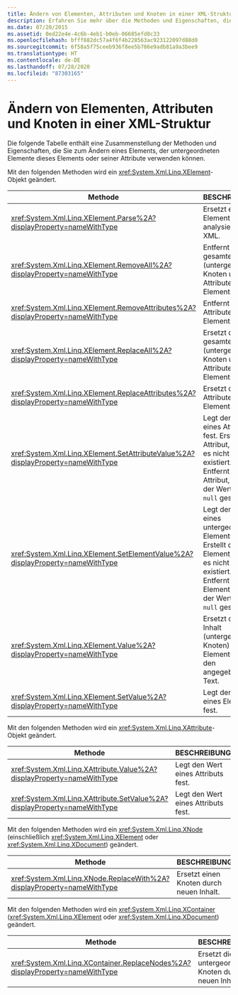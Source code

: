 ```yaml
---
title: Ändern von Elementen, Attributen und Knoten in einer XML-Struktur
description: Erfahren Sie mehr über die Methoden und Eigenschaften, die Sie zum Ändern eines Elements sowie der untergeordneten Knoten oder der Attribute des Elements verwenden können.
ms.date: 07/20/2015
ms.assetid: 0ed22e4e-4c6b-4eb1-b0eb-06685efd8c33
ms.openlocfilehash: bfff882dc57a4f6f4b228563ac923122097d88d0
ms.sourcegitcommit: 6f58a5f75ceeb936f8ee5b786e9adb81a9a3bee9
ms.translationtype: HT
ms.contentlocale: de-DE
ms.lasthandoff: 07/28/2020
ms.locfileid: "87303165"
---
```

# <a name="modifying-elements-attributes-and-nodes-in-an-xml-tree"></a>Ändern von Elementen, Attributen und Knoten in einer XML-Struktur
Die folgende Tabelle enthält eine Zusammenstellung der Methoden und Eigenschaften, die Sie zum Ändern eines Elements, der untergeordneten Elemente dieses Elements oder seiner Attribute verwenden können.  
  
 Mit den folgenden Methoden wird ein <xref:System.Xml.Linq.XElement>-Objekt geändert.  
  
|Methode|BESCHREIBUNG|  
|------------|-----------------|  
|<xref:System.Xml.Linq.XElement.Parse%2A?displayProperty=nameWithType>|Ersetzt ein Element durch analysiertes XML.|  
|<xref:System.Xml.Linq.XElement.RemoveAll%2A?displayProperty=nameWithType>|Entfernt den gesamten Inhalt (untergeordnete Knoten und Attribute) eines Elements.|  
|<xref:System.Xml.Linq.XElement.RemoveAttributes%2A?displayProperty=nameWithType>|Entfernt die Attribute eines Elements.|  
|<xref:System.Xml.Linq.XElement.ReplaceAll%2A?displayProperty=nameWithType>|Ersetzt den gesamten Inhalt (untergeordnete Knoten und Attribute) eines Elements.|  
|<xref:System.Xml.Linq.XElement.ReplaceAttributes%2A?displayProperty=nameWithType>|Ersetzt die Attribute eines Elements.|  
|<xref:System.Xml.Linq.XElement.SetAttributeValue%2A?displayProperty=nameWithType>|Legt den Wert eines Attributs fest. Erstellt das Attribut, wenn es nicht existiert. Entfernt das Attribut, wenn der Wert auf `null` gesetzt ist.|  
|<xref:System.Xml.Linq.XElement.SetElementValue%2A?displayProperty=nameWithType>|Legt den Wert eines untergeordneten Elements fest. Erstellt das Element, wenn es nicht existiert. Entfernt das Element, wenn der Wert auf `null` gesetzt ist.|  
|<xref:System.Xml.Linq.XElement.Value%2A?displayProperty=nameWithType>|Ersetzt den Inhalt (untergeordnete Knoten) eines Elements durch den angegebenen Text.|  
|<xref:System.Xml.Linq.XElement.SetValue%2A?displayProperty=nameWithType>|Legt den Wert eines Elements fest.|  
  
 Mit den folgenden Methoden wird ein <xref:System.Xml.Linq.XAttribute>-Objekt geändert.  
  
|Methode|BESCHREIBUNG|  
|------------|-----------------|  
|<xref:System.Xml.Linq.XAttribute.Value%2A?displayProperty=nameWithType>|Legt den Wert eines Attributs fest.|  
|<xref:System.Xml.Linq.XAttribute.SetValue%2A?displayProperty=nameWithType>|Legt den Wert eines Attributs fest.|  
  
 Mit den folgenden Methoden wird ein <xref:System.Xml.Linq.XNode> (einschließlich <xref:System.Xml.Linq.XElement> oder <xref:System.Xml.Linq.XDocument>) geändert.  
  
|Methode|BESCHREIBUNG|  
|------------|-----------------|  
|<xref:System.Xml.Linq.XNode.ReplaceWith%2A?displayProperty=nameWithType>|Ersetzt einen Knoten durch neuen Inhalt.|  
  
 Mit den folgenden Methoden wird ein <xref:System.Xml.Linq.XContainer> (<xref:System.Xml.Linq.XElement> oder <xref:System.Xml.Linq.XDocument>) geändert.  
  
|Methode|BESCHREIBUNG|  
|------------|-----------------|  
|<xref:System.Xml.Linq.XContainer.ReplaceNodes%2A?displayProperty=nameWithType>|Ersetzt die untergeordneten Knoten durch neuen Inhalt.|  
